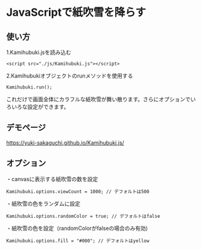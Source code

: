 # JavaScriptで紙吹雪を降らす



## 使い方
1.Kamihubuki.jsを読み込む
~~~~
<script src="./js/Kamihubuki.js"></script>
~~~~

2.Kamihubukiオブジェクトのrunメソッドを使用する
~~~~
Kamihubuki.run();
~~~~

これだけで画面全体にカラフルな紙吹雪が舞い散ります。さらにオプションでいろいろな設定ができます。



## デモページ
https://yuki-sakaguchi.github.io/Kamihubuki.js/



## オプション
・canvasに表示する紙吹雪の数を設定
~~~~
Kamihubuki.options.viewCount = 1000; // デフォルトは500
~~~~

・紙吹雪の色をランダムに設定
~~~~
Kamihubuki.options.randomColor = true; // デフォルトはfalse
~~~~

・紙吹雪の色を設定（randomColorがfalseの場合のみ有効)
~~~~
Kamihubuki.options.fill = "#000"; // デフォルトはyellow
~~~~
